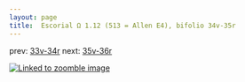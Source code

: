 ```yaml
---
layout: page
title:  Escorial Ω 1.12 (513 = Allen E4), bifolio 34v-35r
---
```


prev: [33v-34r](../33v-34r/) next: [35v-36r](../35v-36r/)



[![Linked to zoomble image](http://www.homermultitext.org/iipsrv?IIIF=/project/homer/pyramidal/deepzoom/hmt/e3bifolio/v1/E3_34v_35r.tif/full/2000,/0/default.jpg)](http://www.homermultitext.org/ict2/?urn=urn:cite2:hmt:e3bifolio.v1:E3_34v_35r)

